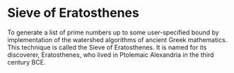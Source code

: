 # Sieve of Eratosthenes
To generate a list of prime numbers up to some user-specified bound by implementation of the watershed algorithms of ancient Greek mathematics. This technique is called the Sieve of Eratosthenes. It is named for its discoverer, Eratosthenes, who lived in Ptolemaic Alexandria in the third century BCE.
